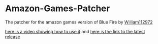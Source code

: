 # Amazon-Games-Patcher
The patcher for the amazon games version of Blue Fire by [William112972](https://github.com/William112792)

[here is a video showing how to use it](https://youtu.be/geYKA-qlLD4) and [here is the link to the latest release](https://drive.google.com/file/d/1MmhrzQuAyoAI455vEfJnM6sArhFXL3x5/view?usp=sharing)
